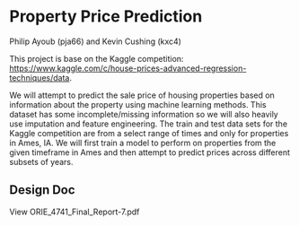 # Property Price Prediction
Philip Ayoub (pja66) and Kevin Cushing (kxc4)

This project is base on the Kaggle competition:
https://www.kaggle.com/c/house-prices-advanced-regression-techniques/data.

We will attempt to predict the sale price of housing properties based on 
information about the property using machine learning methods. This dataset has 
some incomplete/missing information so we will also heavily use imputation and 
feature engineering. The train and test data sets for the Kaggle competition 
are from a select range of times and only for properties in Ames, IA. We will 
first train a model to perform on properties from the given timeframe in Ames 
and then attempt to predict prices across different subsets of years.

## Design Doc
View ORIE_4741_Final_Report-7.pdf

